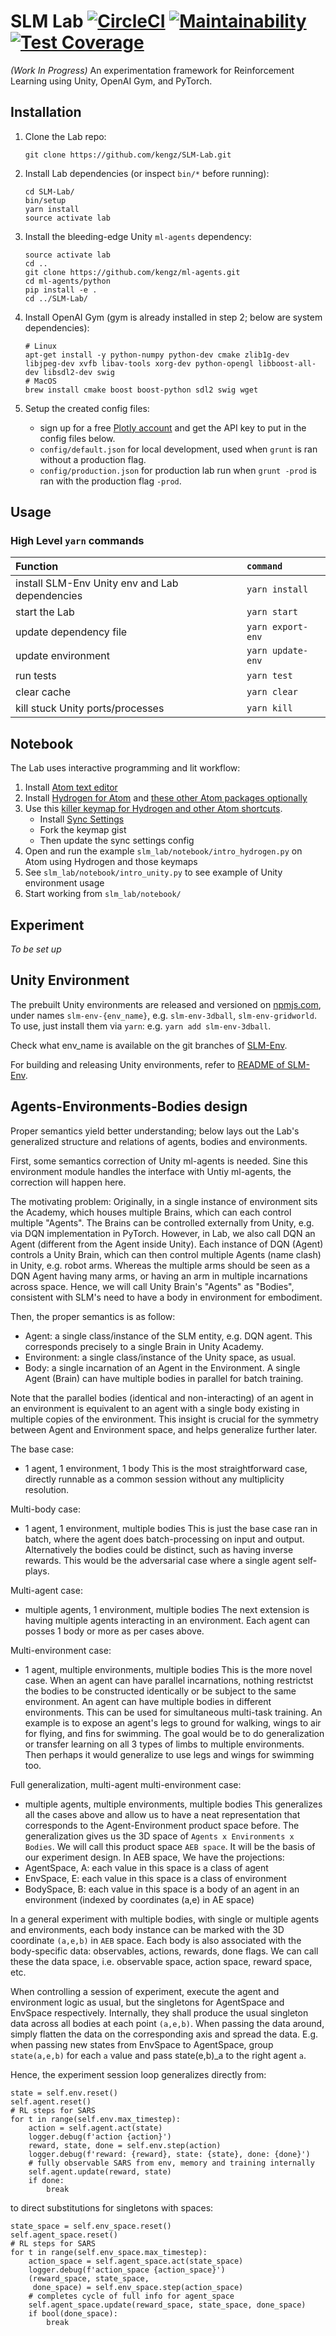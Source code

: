 # SLM Lab [![CircleCI](https://circleci.com/gh/kengz/SLM-Lab.svg?style=shield)](https://circleci.com/gh/kengz/SLM-Lab) [![Maintainability](https://api.codeclimate.com/v1/badges/20c6a124c468b4d3e967/maintainability)](https://codeclimate.com/github/kengz/SLM-Lab/maintainability) [![Test Coverage](https://api.codeclimate.com/v1/badges/20c6a124c468b4d3e967/test_coverage)](https://codeclimate.com/github/kengz/SLM-Lab/test_coverage)
_(Work In Progress)_ An experimentation framework for Reinforcement Learning using Unity, OpenAI Gym, and PyTorch.

## Installation

1.  Clone the Lab repo:
    ```shell
    git clone https://github.com/kengz/SLM-Lab.git
    ```

2.  Install Lab dependencies (or inspect `bin/*` before running):
    ```shell
    cd SLM-Lab/
    bin/setup
    yarn install
    source activate lab
    ```

3.  Install the bleeding-edge Unity `ml-agents` dependency:
    ```shell
    source activate lab
    cd ..
    git clone https://github.com/kengz/ml-agents.git
    cd ml-agents/python
    pip install -e .
    cd ../SLM-Lab/
    ```

4. Install OpenAI Gym (gym is already installed in step 2; below are system dependencies):
    ```shell
    # Linux
    apt-get install -y python-numpy python-dev cmake zlib1g-dev libjpeg-dev xvfb libav-tools xorg-dev python-opengl libboost-all-dev libsdl2-dev swig
    # MacOS
    brew install cmake boost boost-python sdl2 swig wget
    ```

5.  Setup the created config files:
    -   sign up for a free [Plotly account](https://plot.ly/) and get the API key to put in the config files below.
    -   `config/default.json` for local development, used when `grunt` is ran without a production flag.
    -   `config/production.json` for production lab run when `grunt -prod` is ran with the production flag `-prod`.

## Usage

### High Level `yarn` commands

| Function | `command` |
| :------------- | :------------- |
| install SLM-Env Unity env and Lab dependencies | `yarn install` |
| start the Lab | `yarn start` |
| update dependency file | `yarn export-env` |
| update environment | `yarn update-env` |
| run tests | `yarn test` |
| clear cache | `yarn clear` |
| kill stuck Unity ports/processes | `yarn kill` |

## Notebook

The Lab uses interactive programming and lit workflow:

1.  Install [Atom text editor](https://atom.io/)
2.  Install [Hydrogen for Atom](https://atom.io/packages/hydrogen) and [these other Atom packages optionally](https://gist.github.com/kengz/70c20a0cb238ba1fbb29cdfe402c6470#file-packages-json-L3)
3.  Use this [killer keymap for Hydrogen and other Atom shortcuts](https://gist.github.com/kengz/70c20a0cb238ba1fbb29cdfe402c6470#file-keymap-cson-L15-L18).
    -   Install [Sync Settings](https://atom.io/packages/sync-settings)
    -   Fork the keymap gist
    -   Then update the sync settings config
4.  Open and run the example `slm_lab/notebook/intro_hydrogen.py` on Atom using Hydrogen and those keymaps
5.  See `slm_lab/notebook/intro_unity.py` to see example of Unity environment usage
6.  Start working from `slm_lab/notebook/`

## Experiment

_To be set up_

## Unity Environment

The prebuilt Unity environments are released and versioned on [npmjs.com](https://www.npmjs.com/), under names `slm-env-{env_name}`, e.g. `slm-env-3dball`, `slm-env-gridworld`. To use, just install them via `yarn`: e.g. `yarn add slm-env-3dball`.

Check what env_name is available on the git branches of [SLM-Env](https://github.com/kengz/SLM-Env.git).

For building and releasing Unity environments, refer to [README of SLM-Env](https://github.com/kengz/SLM-Env.git).


## Agents-Environments-Bodies design

Proper semantics yield better understanding; below lays out the Lab's generalized structure and relations of agents, bodies and environments.

First, some semantics correction of Unity ml-agents is needed. Sine this environment module handles the interface with Untiy ml-agents, the correction will happen here.

The motivating problem:
Originally, in a single instance of environment sits the Academy, which houses multiple Brains, which can each control multiple "Agents". The Brains can be controlled externally from Unity, e.g. via DQN implementation in PyTorch.
However, in Lab, we also call DQN an Agent (different from the Agent inside Unity). Each instance of DQN (Agent) controls a Unity Brain, which can then control multiple Agents (name clash) in Unity, e.g. robot arms. Whereas the multiple arms should be seen as a DQN Agent having many arms, or having an arm in multiple incarnations across space.
Hence, we will call Unity Brain's "Agents" as "Bodies", consistent with SLM's need to have a body in environment for embodiment.

Then, the proper semantics is as follow:
- Agent: a single class/instance of the SLM entity, e.g. DQN agent. This corresponds precisely to a single Brain in Unity Academy.
- Environment: a single class/instance of the Unity space, as usual.
- Body: a single incarnation of an Agent in the Environment. A single Agent (Brain) can have multiple bodies in parallel for batch training.

Note that the parallel bodies (identical and non-interacting) of an agent in an environment is equivalent to an agent with a single body existing in multiple copies of the environment. This insight is crucial for the symmetry between Agent and Environment space, and helps generalize further later.

The base case:
- 1 agent, 1 environment, 1 body
This is the most straightforward case, directly runnable as a common session without any multiplicity resolution.

Multi-body case:
- 1 agent, 1 environment, multiple bodies
This is just the base case ran in batch, where the agent does batch-processing on input and output.
Alternatively the bodies could be distinct, such as having inverse rewards. This would be the adversarial case where a single agent self-plays.

Multi-agent case:
- multiple agents, 1 environment, multiple bodies
The next extension is having multiple agents interacting in an environment. Each agent can posses 1 body or more as per cases above.

Multi-environment case:
- 1 agent, multiple environments, multiple bodies
This is the more novel case. When an agent can have parallel incarnations, nothing restrictst the bodies to be constructed identically or be subject to the same environment. An agent can have multiple bodies in different environments.
This can be used for simultaneous multi-task training. An example is to expose an agent's legs to ground for walking, wings to air for flying, and fins for swimming. The goal would be to do generalization or transfer learning on all 3 types of limbs to multiple environments. Then perhaps it would generalize to use legs and wings for swimming too.

Full generalization, multi-agent multi-environment case:
- multiple agents, multiple environments, multiple bodies
This generalizes all the cases above and allow us to have a neat representation that corresponds to the Agent-Environment product space before.
The generalization gives us the 3D space of `Agents x Environments x Bodies`. We will call this product space `AEB space`. It will be the basis of our experiment design.
In AEB space, We have the projections:
- AgentSpace, A: each value in this space is a class of agent
- EnvSpace, E: each value in this space is a class of environment
- BodySpace, B: each value in this space is a body of an agent in an environment (indexed by coordinates (a,e) in AE space)

In a general experiment with multiple bodies, with single or multiple agents and environments, each body instance can be marked with the 3D coordinate `(a,e,b)` in `AEB` space. Each body is also associated with the body-specific data: observables, actions, rewards, done flags. We can call these the data space, i.e. observable space, action space, reward space, etc.

When controlling a session of experiment, execute the agent and environment logic as usual, but the singletons for AgentSpace and EnvSpace respectively. Internally, they shall produce the usual singleton data across all bodies at each point `(a,e,b)`. When passing the data around, simply flatten the data on the corresponding axis and spread the data. E.g. when passing new states from EnvSpace to AgentSpace, group `state(a,e,b)` for each `a` value and pass state(e,b)_a to the right agent `a`.

Hence, the experiment session loop generalizes directly from:
```
state = self.env.reset()
self.agent.reset()
# RL steps for SARS
for t in range(self.env.max_timestep):
    action = self.agent.act(state)
    logger.debug(f'action {action}')
    reward, state, done = self.env.step(action)
    logger.debug(f'reward: {reward}, state: {state}, done: {done}')
    # fully observable SARS from env, memory and training internally
    self.agent.update(reward, state)
    if done:
        break
```

to direct substitutions for singletons with spaces:
```
state_space = self.env_space.reset()
self.agent_space.reset()
# RL steps for SARS
for t in range(self.env_space.max_timestep):
    action_space = self.agent_space.act(state_space)
    logger.debug(f'action_space {action_space}')
    (reward_space, state_space,
     done_space) = self.env_space.step(action_space)
    # completes cycle of full info for agent_space
    self.agent_space.update(reward_space, state_space, done_space)
    if bool(done_space):
        break
```
